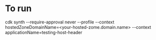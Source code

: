 # To run

cdk synth --require-approval never --profile <your-profile-name> --context hostedZoneDomainName=<your-hosted-zome.domain.name> --context applicationName=testing-host-header
